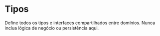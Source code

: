 # Tipos

Define todos os tipos e interfaces compartilhados entre domínios. Nunca inclua lógica de negócio ou persistência aqui.

